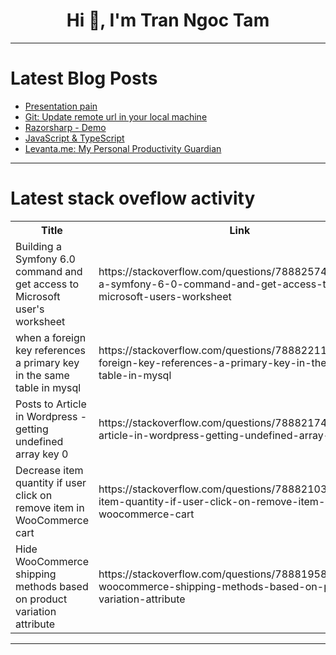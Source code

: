 <h1 align="center">Hi 👋, I'm Tran Ngoc Tam</h1>

---

# Latest Blog Posts 
<!-- BLOG-POST-LIST:START -->
- [Presentation pain](https://dev.to/kiolk/presentation-pain-3ab9)
- [Git: Update remote url in your local machine](https://dev.to/thiagoematos/git-update-remote-url-in-your-local-machine-1k60)
- [Razorsharp - Demo](https://dev.to/jwtiller_c47bdfa134adf302/razorsharp-demo-3g70)
- [JavaScript &amp; TypeScript](https://dev.to/saaransh_gupta_1903/javascript-typescript-3019)
- [Levanta.me: My Personal Productivity Guardian](https://dev.to/nachokai/levantame-my-personal-productivity-guardian-a08)
<!-- BLOG-POST-LIST:END -->

---

# Latest stack oveflow activity
<table>
  <tr><th>Title</th><th>Link</th></tr>
  <!-- STACKOVERFLOW:START --><tr><td>Building a Symfony 6.0 command and get access to Microsoft user&#39;s worksheet</td><td>https://stackoverflow.com/questions/78882574/building-a-symfony-6-0-command-and-get-access-to-microsoft-users-worksheet</td></tr><tr><td>when a foreign key references a primary key in the same table in mysql</td><td>https://stackoverflow.com/questions/78882211/when-a-foreign-key-references-a-primary-key-in-the-same-table-in-mysql</td></tr><tr><td>Posts to Article in Wordpress - getting undefined array key 0</td><td>https://stackoverflow.com/questions/78882174/posts-to-article-in-wordpress-getting-undefined-array-key-0</td></tr><tr><td>Decrease item quantity if user click on remove item in WooCommerce cart</td><td>https://stackoverflow.com/questions/78882103/decrease-item-quantity-if-user-click-on-remove-item-in-woocommerce-cart</td></tr><tr><td>Hide WooCommerce shipping methods based on product variation attribute</td><td>https://stackoverflow.com/questions/78881958/hide-woocommerce-shipping-methods-based-on-product-variation-attribute</td></tr><!-- STACKOVERFLOW:END -->
</table>

---



